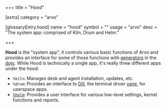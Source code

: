+++
title = "Hood"

[extra]
category = "arvo"

[glossaryEntry.hood]
name = "hood"
symbol = ""
usage = "arvo"
desc = "The system app: comprised of Kiln, Drum and Helm."

+++

**Hood** is the "system app", it controls various basic functions of Arvo and
provides an interface for some of those functions with
[generators](/glossary/generator) in the
[dojo](/glossary/dojo). While Hood is technically a single app, it's really three different apps under the hood:

- `%kiln`: Manages desk and agent installation, updates, etc.
- `%drum`: Provides an interface to [Dill](/glossary/dill), the
  terminal driver [vane](/glossary/vane), for userspace apps.
- [`%helm`](/glossary/helm): Provides a user interface for various
  low-level settings, kernel functions and reports.
